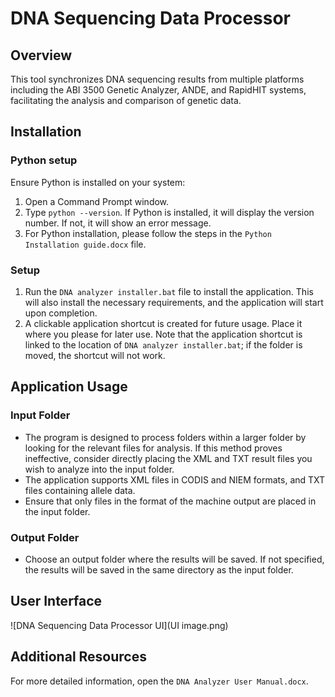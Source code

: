 # DNA Sequencing Data Processor

## Overview

This tool synchronizes DNA sequencing results from multiple platforms including the ABI 3500 Genetic Analyzer, ANDE, and RapidHIT systems, facilitating the analysis and comparison of genetic data.

## Installation

### Python setup

Ensure Python is installed on your system:
1. Open a Command Prompt window.
2. Type `python --version`. If Python is installed, it will display the version number. If not, it will show an error message.
3. For Python installation, please follow the steps in the `Python Installation guide.docx` file.

### Setup

1. Run the `DNA analyzer installer.bat` file to install the application. This will also install the necessary requirements, and the application will start upon completion.
2. A clickable application shortcut is created for future usage. Place it where you please for later use. Note that the application shortcut is linked to the location of `DNA analyzer installer.bat`; if the folder is moved, the shortcut will not work.

## Application Usage

### Input Folder
- The program is designed to process folders within a larger folder by looking for the relevant files for analysis. If this method proves ineffective, consider directly placing the XML and TXT result files you wish to analyze into the input folder.
- The application supports XML files in CODIS and NIEM formats, and TXT files containing allele data.
- Ensure that only files in the format of the machine output are placed in the input folder.

### Output Folder
- Choose an output folder where the results will be saved. If not specified, the results will be saved in the same directory as the input folder.

## User Interface

![DNA Sequencing Data Processor UI](UI image.png)  <!-- Replace 'image.png' with the actual path of the image file in your project directory -->

## Additional Resources

For more detailed information, open the `DNA Analyzer User Manual.docx`.
